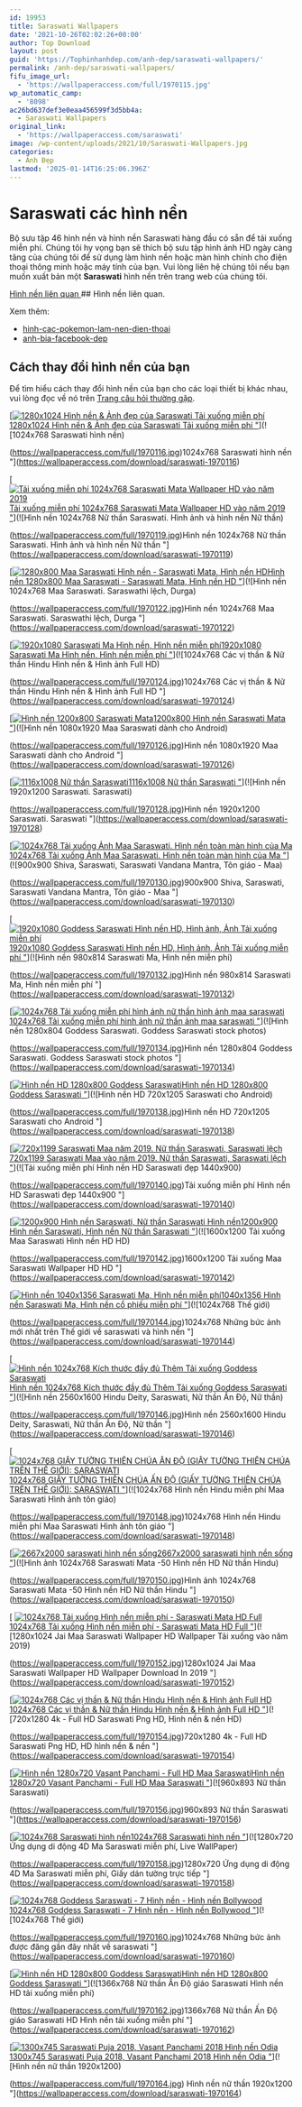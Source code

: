 ```yaml
---
id: 19953
title: Saraswati Wallpapers
date: '2021-10-26T02:02:26+00:00'
author: Top Download
layout: post
guid: 'https://Tophinhanhdep.com/anh-dep/saraswati-wallpapers/'
permalink: /anh-dep/saraswati-wallpapers/
fifu_image_url:
  - 'https://wallpaperaccess.com/full/1970115.jpg'
wp_automatic_camp:
  - '8098'
ac26bd637def3e0eaa456599f3d5bb4a:
  - Saraswati Wallpapers
original_link:
  - 'https://wallpaperaccess.com/saraswati'
image: /wp-content/uploads/2021/10/Saraswati-Wallpapers.jpg
categories:
  - Ảnh Đẹp
lastmod: '2025-01-14T16:25:06.396Z'
---
```

# Saraswati các hình nền

Bộ sưu tập 46 hình nền và hình nền Saraswati hàng đầu có sẵn để tải xuống miễn phí. Chúng tôi hy vọng bạn sẽ thích bộ sưu tập hình ảnh HD ngày càng tăng của chúng tôi để sử dụng làm hình nền hoặc màn hình chính cho điện thoại thông minh hoặc máy tính của bạn. Vui lòng liên hệ chúng tôi nếu bạn muốn xuất bản một **Saraswati** hình nền trên trang web của chúng tôi.

[Hình nền liên quan ](#related) ## Hình nền liên quan.

   
 Xem thêm:

   
- [hinh-cac-pokemon-lam-nen-dien-thoai](https://tophinhanhdep.com/anh-anime/hinh-cac-pokemon-lam-nen-dien-thoai/)
- [anh-bia-facebook-dep](https://tophinhanhdep.com/anh-bia/anh-bia-facebook-dep/)

## Cách thay đổi hình nền của bạn

Để tìm hiểu cách thay đổi hình nền của bạn cho các loại thiết bị khác nhau, vui lòng đọc về nó trên [Trang câu hỏi thường gặp](https://tophinhanhdep.com/faq/).

  
[[![1280x1024 Hình nền & Ảnh đẹp của Saraswati Tải xuống miễn phí](https://wallpaperaccess.com/full/1970115.jpg)1280x1024 Hình nền &amp; Ảnh đẹp của Saraswati Tải xuống miễn phí "](https://wallpaperaccess.com/download/saraswati-1970115)](![1024x768 Saraswati hình nền)

(https://wallpaperaccess.com/full/1970116.jpg)1024x768 Saraswati hình nền "](https://wallpaperaccess.com/download/saraswati-1970116)

[[![Tải xuống miễn phí 1024x768 Saraswati Mata Wallpaper HD vào năm 2019](https://wallpaperaccess.com/full/1970117.jpg)Tải xuống miễn phí 1024x768 Saraswati Mata Wallpaper HD vào năm 2019 "](https://wallpaperaccess.com/download/saraswati-1970117)](![Hình nền 1024x768 Nữ thần Saraswati.  Hình ảnh và hình nền Nữ thần)

(https://wallpaperaccess.com/full/1970119.jpg)Hình nền 1024x768 Nữ thần Saraswati. Hình ảnh và hình nền Nữ thần "](https://wallpaperaccess.com/download/saraswati-1970119)

[[![1280x800 Maa Saraswati Hình nền - Saraswati Mata, Hình nền HD](https://wallpaperaccess.com/full/1970120.jpg)Hình nền 1280x800 Maa Saraswati - Saraswati Mata, Hình nền HD "](https://wallpaperaccess.com/download/saraswati-1970120)](![Hình nền 1024x768 Maa Saraswati.  Saraswathi lệch, Durga)

(https://wallpaperaccess.com/full/1970122.jpg)Hình nền 1024x768 Maa Saraswati. Saraswathi lệch, Durga "](https://wallpaperaccess.com/download/saraswati-1970122)

[[![1920x1080 Saraswati Ma Hình nền, Hình nền miễn phí](https://wallpaperaccess.com/full/1970123.jpg)1920x1080 Saraswati Ma Hình nền, Hình nền miễn phí "](https://wallpaperaccess.com/download/saraswati-1970123)](![1024x768 Các vị thần & Nữ thần Hindu Hình nền & Hình ảnh Full HD)

(https://wallpaperaccess.com/full/1970124.jpg)1024x768 Các vị thần &amp; Nữ thần Hindu Hình nền &amp; Hình ảnh Full HD "](https://wallpaperaccess.com/download/saraswati-1970124)

[[![Hình nền 1200x800 Saraswati Mata](https://wallpaperaccess.com/full/1970125.jpg)1200x800 Hình nền Saraswati Mata "](https://wallpaperaccess.com/download/saraswati-1970125)](![Hình nền 1080x1920 Maa Saraswati dành cho Android)

(https://wallpaperaccess.com/full/1970126.jpg)Hình nền 1080x1920 Maa Saraswati dành cho Android "](https://wallpaperaccess.com/download/saraswati-1970126)

[[![1116x1008 Nữ thần Saraswati](https://wallpaperaccess.com/full/1970127.jpg)1116x1008 Nữ thần Saraswati "](https://wallpaperaccess.com/download/saraswati-1970127)](![Hình nền 1920x1200 Saraswati.  Saraswati)

(https://wallpaperaccess.com/full/1970128.jpg)Hình nền 1920x1200 Saraswati. Saraswati "](https://wallpaperaccess.com/download/saraswati-1970128)

[[![1024x768 Tải xuống Ảnh Maa Saraswati.  Hình nền toàn màn hình của Ma](https://wallpaperaccess.com/full/1970129.jpg)1024x768 Tải xuống Ảnh Maa Saraswati. Hình nền toàn màn hình của Ma "](https://wallpaperaccess.com/download/saraswati-1970129)](![900x900 Shiva, Saraswati, Saraswati Vandana Mantra, Tôn giáo - Maa)

(https://wallpaperaccess.com/full/1970130.jpg)900x900 Shiva, Saraswati, Saraswati Vandana Mantra, Tôn giáo - Maa "](https://wallpaperaccess.com/download/saraswati-1970130)

[[![1920x1080 Goddess Saraswati Hình nền HD, Hình ảnh, Ảnh Tải xuống miễn phí](https://wallpaperaccess.com/full/934390.jpg)1920x1080 Goddess Saraswati Hình nền HD, Hình ảnh, Ảnh Tải xuống miễn phí "](https://wallpaperaccess.com/download/saraswati-934390)](![Hình nền 980x814 Saraswati Ma, Hình nền miễn phí)

(https://wallpaperaccess.com/full/1970132.jpg)Hình nền 980x814 Saraswati Ma, Hình nền miễn phí "](https://wallpaperaccess.com/download/saraswati-1970132)

[[![1024x768 Tải xuống miễn phí hình ảnh nữ thần hình ảnh maa saraswati](https://wallpaperaccess.com/full/1970133.jpg)1024x768 Tải xuống miễn phí hình ảnh nữ thần ảnh maa saraswati "](https://wallpaperaccess.com/download/saraswati-1970133)](![Hình nền 1280x804 Goddess Saraswati.  Goddess Saraswati stock photos)

(https://wallpaperaccess.com/full/1970134.jpg)Hình nền 1280x804 Goddess Saraswati. Goddess Saraswati stock photos "](https://wallpaperaccess.com/download/saraswati-1970134)

[[![Hình nền HD 1280x800 Goddess Saraswati](https://wallpaperaccess.com/full/1970135.jpg)Hình nền HD 1280x800 Goddess Saraswati "](https://wallpaperaccess.com/download/saraswati-1970135)](![Hình nền HD 720x1205 Saraswati cho Android)

(https://wallpaperaccess.com/full/1970138.jpg)Hình nền HD 720x1205 Saraswati cho Android "](https://wallpaperaccess.com/download/saraswati-1970138)

[[![720x1199 Saraswati Maa năm 2019. Nữ thần Saraswati, Saraswati lệch](https://wallpaperaccess.com/full/1970139.jpg)720x1199 Saraswati Maa vào năm 2019. Nữ thần Saraswati, Saraswati lệch "](https://wallpaperaccess.com/download/saraswati-1970139)](![Tải xuống miễn phí Hình nền HD Saraswati đẹp 1440x900)

(https://wallpaperaccess.com/full/1970140.jpg)Tải xuống miễn phí Hình nền HD Saraswati đẹp 1440x900 "](https://wallpaperaccess.com/download/saraswati-1970140)

[[![1200x900 Hình nền Saraswati, Nữ thần Saraswati Hình nền](https://wallpaperaccess.com/full/1970141.jpg)1200x900 Hình nền Saraswati, Hình nền Nữ thần Saraswati "](https://wallpaperaccess.com/download/saraswati-1970141)](![1600x1200 Tải xuống Maa Saraswati Hình nền HD HD)

(https://wallpaperaccess.com/full/1970142.jpg)1600x1200 Tải xuống Maa Saraswati Wallpaper HD HD "](https://wallpaperaccess.com/download/saraswati-1970142)

[[![Hình nền 1040x1356 Saraswati Ma, Hình nền miễn phí](https://wallpaperaccess.com/full/1970143.jpg)1040x1356 Hình nền Saraswati Ma, Hình nền cổ phiếu miễn phí "](https://wallpaperaccess.com/download/saraswati-1970143)](![1024x768 Thế giới)

(https://wallpaperaccess.com/full/1970144.jpg)1024x768 Những bức ảnh mới nhất trên Thế giới về saraswati và hình nền "](https://wallpaperaccess.com/download/saraswati-1970144)

[[![Hình nền 1024x768 Kích thước đầy đủ Thêm Tải xuống Goddess Saraswati](https://wallpaperaccess.com/full/1970145.jpg)Hình nền 1024x768 Kích thước đầy đủ Thêm Tải xuống Goddess Saraswati "](https://wallpaperaccess.com/download/saraswati-1970145)](![Hình nền 2560x1600 Hindu Deity, Saraswati, Nữ thần Ấn Độ, Nữ thần)

(https://wallpaperaccess.com/full/1970146.jpg)Hình nền 2560x1600 Hindu Deity, Saraswati, Nữ thần Ấn Độ, Nữ thần "](https://wallpaperaccess.com/download/saraswati-1970146)

[[![1024x768 GIẤY TƯỜNG THIÊN CHÚA ẤN ĐỘ (GIẤY TƯỜNG THIÊN CHÚA TRÊN THẾ GIỚI): SARASWATI](https://wallpaperaccess.com/full/1970147.jpg)1024x768 GIẤY TƯỜNG THIÊN CHÚA ẤN ĐỘ (GIẤY TƯỜNG THIÊN CHÚA TRÊN THẾ GIỚI): SARASWATI "](https://wallpaperaccess.com/download/saraswati-1970147)](![1024x768 Hình nền Hindu miễn phí Maa Saraswati Hình ảnh tôn giáo)

(https://wallpaperaccess.com/full/1970148.jpg)1024x768 Hình nền Hindu miễn phí Maa Saraswati Hình ảnh tôn giáo "](https://wallpaperaccess.com/download/saraswati-1970148)

[[![2667x2000 saraswati hình nền sống](https://wallpaperaccess.com/full/1970149.jpg)2667x2000 saraswati hình nền sống "](https://wallpaperaccess.com/download/saraswati-1970149)](![Hình ảnh 1024x768 Saraswati Mata -50 Hình nền HD Nữ thần Hindu)

(https://wallpaperaccess.com/full/1970150.jpg)Hình ảnh 1024x768 Saraswati Mata -50 Hình nền HD Nữ thần Hindu "](https://wallpaperaccess.com/download/saraswati-1970150)

[ [![1024x768 Tải xuống Hình nền miễn phí - Saraswati Mata HD Full](https://wallpaperaccess.com/full/1970151.jpg)1024x768 Tải xuống Hình nền miễn phí - Saraswati Mata HD Full "](https://wallpaperaccess.com/download/saraswati-1970151)](![1280x1024 Jai Maa Saraswati Wallpaper HD Wallpaper Tải xuống vào năm 2019)

(https://wallpaperaccess.com/full/1970152.jpg)1280x1024 Jai Maa Saraswati Wallpaper HD Wallpaper Download In 2019 "](https://wallpaperaccess.com/download/saraswati-1970152)

[[![1024x768 Các vị thần & Nữ thần Hindu Hình nền & Hình ảnh Full HD](https://wallpaperaccess.com/full/1970153.jpg)1024x768 Các vị thần &amp; Nữ thần Hindu Hình nền &amp; Hình ảnh Full HD "](https://wallpaperaccess.com/download/saraswati-1970153)](![720x1280 4k - Full HD Saraswati Png HD, Hình nền & nền HD)

(https://wallpaperaccess.com/full/1970154.jpg)720x1280 4k - Full HD Saraswati Png HD, HD hình nền &amp; nền "](https://wallpaperaccess.com/download/saraswati-1970154)

[[![Hình nền 1280x720 Vasant Panchami - Full HD Maa Saraswati](https://wallpaperaccess.com/full/1970155.jpg)Hình nền 1280x720 Vasant Panchami - Full HD Maa Saraswati "](https://wallpaperaccess.com/download/saraswati-1970155)](![960x893 Nữ thần Saraswati)

(https://wallpaperaccess.com/full/1970156.jpg)960x893 Nữ thần Saraswati "](https://wallpaperaccess.com/download/saraswati-1970156)

[[![1024x768 Saraswati hình nền](https://wallpaperaccess.com/full/1970157.jpg)1024x768 Saraswati hình nền "](https://wallpaperaccess.com/download/saraswati-1970157)](![1280x720 Ứng dụng di động 4D Ma Saraswati miễn phí, Live WallPaper)

(https://wallpaperaccess.com/full/1970158.jpg)1280x720 Ứng dụng di động 4D Ma Saraswati miễn phí, Giấy dán tường trực tiếp "](https://wallpaperaccess.com/download/saraswati-1970158)

[[![1024x768 Goddess Saraswati - 7 Hình nền - Hình nền Bollywood](https://wallpaperaccess.com/full/1970159.jpg)1024x768 Goddess Saraswati - 7 Hình nền - Hình nền Bollywood "](https://wallpaperaccess.com/download/saraswati-1970159)](![1024x768 Thế giới)

(https://wallpaperaccess.com/full/1970160.jpg)1024x768 Những bức ảnh được đăng gần đây nhất về saraswati "](https://wallpaperaccess.com/download/saraswati-1970160)

[[![Hình nền HD 1280x800 Goddess Saraswati](https://wallpaperaccess.com/full/1970161.jpg)Hình nền HD 1280x800 Goddess Saraswati "](https://wallpaperaccess.com/download/saraswati-1970161)](![1366x768 Nữ thần Ấn Độ giáo Saraswati Hình nền HD tải xuống miễn phí)

(https://wallpaperaccess.com/full/1970162.jpg)1366x768 Nữ thần Ấn Độ giáo Saraswati HD Hình nền tải xuống miễn phí "](https://wallpaperaccess.com/download/saraswati-1970162)

[[![1300x745 Saraswati Puja 2018, Vasant Panchami 2018 Hình nền Odia](https://wallpaperaccess.com/full/1970163.jpg)1300x745 Saraswati Puja 2018, Vasant Panchami 2018 Hình nền Odia "](https://wallpaperaccess.com/download/saraswati-1970163)](![Hình nền nữ thần 1920x1200)

(https://wallpaperaccess.com/full/1970164.jpg) Hình nền nữ thần 1920x1200 "](https://wallpaperaccess.com/download/saraswati-1970164)
